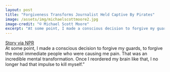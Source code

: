 ```yaml
---
layout: post
title: "Forgiveness Transforms Journalist Held Captive By Pirates"
image: /assets/img/michaelscottmoore2.jpg
image-credit: "© Michael Scott Moore"
excerpt: "At some point, I made a conscious decision to forgive my guards…Once I reordered my brain like that, I no longer had that impulse to kill myself."
---
```


<div> 
<a href="https://www.npr.org/2018/07/30/633965533/journalist-held-captive-by-pirates-says-focus-and-forgiveness-were-crucial" target="_blank" > Story via NPR </a> 
</div>
At some point, I made a conscious decision to forgive my guards, to forgive the most immediate people who were causing me pain. That was an incredible mental transformation. Once I reordered my brain like that, I no longer had that impulse to kill myself.”
